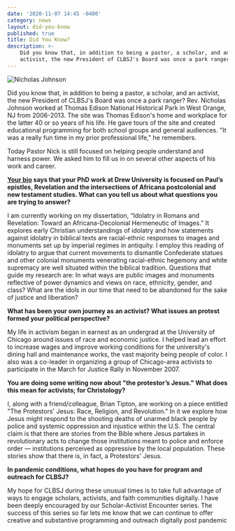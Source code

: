 ```yaml
---
date: '2020-11-07 14:45 -0400'
category: news
layout: did-you-know
published: true
title: Did You Know?
description: >-
    Did you know that, in addition to being a pastor, a scholar, and an
    activist, the new President of CLBSJ's Board was once a park ranger?
---
```


<div class="float-left" style="margin-right:1em; width:25em">
  <img src="{{site.baseurl}}/img/johnson_did-you-know.jpg" alt="Nicholas Johnson">
</div>

Did you know that, in addition to being a pastor, a scholar, and an
activist, the new President of CLBSJ's Board was once a park ranger?
Rev. Nicholas Johnson worked at Thomas Edison National Historical Park
in West Orange, NJ from 2006-2013. The site was Thomas Edison's home and
workplace for the latter 40 or so years of his life. He gave tours of
the site and created educational programming for both school groups and
general audiences. "It was a really fun time in my prior professional
life," he remembers.

Today Pastor Nick is still focused on helping people understand and
harness power. We asked him to fill us in on several other aspects of
his work and career.

**[Your bio]({{site.baseurl}}/about/leadership/nicholas-a-johnson/) says
that your PhD work at Drew University is focused
on Paul’s epistles, Revelation and the intersections of Africana
postcolonial and new testament studies. What can you tell us about what
questions you are trying to answer?**

I am currently working on my dissertation, “Idolatry in Romans and
Revelation: Toward an Africana-Decolonial Hermeneutic of Images.” It
explores early Christian understandings of idolatry and how statements
against idolatry in biblical texts are racial-ethnic responses to images
and monuments set up by imperial regimes in antiquity. I employ this
reading of idolatry to argue that current movements to dismantle
Confederate statues and other colonial monuments venerating
racial-ethnic hegemony and white supremacy are well situated within the
biblical tradition. Questions that guide my research are: In what ways
are public images and monuments reflective of power dynamics and views
on race, ethnicity, gender, and class? What are the idols in our time
that need to be abandoned for the sake of justice and liberation?

**What has been your own journey as an activist? What issues an
protest formed your political perspective?**

My life in activism began in earnest as an undergrad at the University
of Chicago around issues of race and economic justice. I helped lead an
effort to increase wages and improve working conditions for the
university's dining hall and maintenance works, the vast majority being
people of color. I also was a co-leader in organizing a group of
Chicago-area activists to participate in the March for Justice Rally in
November 2007.

**You are doing some writing now about "the protestor’s Jesus."
What does this mean for activists; for Christology?**

I, along with a friend/colleague, Brian Tipton, are working on a piece
entitled "The Protestors' Jesus: Race, Religion, and Revolution." In it
we explore how Jesus might respond to the shooting deaths of unarmed
black people by police and systemic oppression and injustice within the
U.S. The central claim is that there are stories from the Bible where
Jesus partakes in revolutionary acts to change those institutions meant
to police and enforce order — institutions perceived as oppressive by
the local population. These stories show that there is, in fact, a
Protestors' Jesus.

**In pandemic conditions, what hopes do you have for program and
outreach for CLBSJ?**

My hope for CLBSJ during these unusual times is to take full advantage
of ways to engage scholars, activists, and faith communities digitally.
I have been deeply encouraged by our Scholar-Activist Encounter series.
The success of this series so far lets me know that we can continue to
offer creative and substantive programming and outreach digitally post
pandemic
